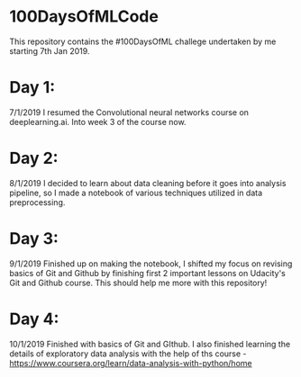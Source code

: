 # 100DaysOfMLCode
This repository contains the #100DaysOfML challege undertaken by me starting 7th Jan 2019.

# Day 1:
7/1/2019
I resumed the Convolutional neural networks course on deeplearning.ai. Into week 3 of the course now.

# Day 2:
8/1/2019
I decided to learn about data cleaning before it goes into analysis pipeline, so I made a notebook of various techniques utilized in data preprocessing.

# Day 3:
9/1/2019
Finished up on making the notebook, I shifted my focus on revising basics of  Git and Github by finishing first 2 important lessons on Udacity's Git and Github course. This should help me more with this repository!

# Day 4:
10/1/2019
Finished with basics of Git and GIthub. I also finished learning the details of exploratory data analysis with the help of ths course - https://www.coursera.org/learn/data-analysis-with-python/home

